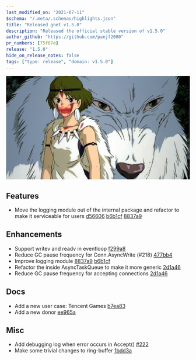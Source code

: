 ```yaml
---
last_modified_on: "2021-07-11"
$schema: "/.meta/.schemas/highlights.json"
title: "Released gnet v1.5.0"
description: "Released the official stable version of v1.5.0"
author_github: "https://github.com/panjf2000"
pr_numbers: [75f87e]
release: "1.5.0"
hide_on_release_notes: false
tags: ["type: release", "domain: v1.5.0"]
---
```


![](/img/gnet-v1-5-0.jpg)

## Features

- Move the logging module out of the internal package and refactor to make it serviceable for users [d56606](https://github.com/panjf2000/gnet/commit/d566061586adfda7efbf58feec0bd8ebf7534479) [b6b1cf](https://github.com/panjf2000/gnet/commit/b6b1cfb53400540000efb0f858d001437bc3d4f9) [8837a9](https://github.com/panjf2000/gnet/commit/8837a92308f41805d38a2377da32530c6c79646d)

## Enhancements

- Support writev and readv in eventloop [f299a8](https://github.com/panjf2000/gnet/commit/f299a8e39a1d5601afc3ddca6eec149e6aa3cf7b)
- Reduce GC pause frequency for Conn.AsyncWrite (#218) [477bb4](https://github.com/panjf2000/gnet/commit/477bb4fe46c38accf993fb11a9ba816bfa9fdc0b)
- Improve logging module [8837a9](https://github.com/panjf2000/gnet/commit/8837a92308f41805d38a2377da32530c6c79646d) [b6b1cf](https://github.com/panjf2000/gnet/commit/b6b1cfb53400540000efb0f858d001437bc3d4f9)
- Refactor the inside AsyncTaskQueue to make it more generic [2d1a46](https://github.com/panjf2000/gnet/commit/2d1a4639d18dbd8faeb43649a3e4859378cc95e6)
- Reduce GC pause frequency for accepting connections [2d1a46](https://github.com/panjf2000/gnet/commit/2d1a4639d18dbd8faeb43649a3e4859378cc95e6)

## Docs

- Add a new user case: Tencent Games [b7ea83](https://github.com/panjf2000/gnet/commit/b7ea839d959face861aca90ea493e5d3f8dfb205)
- Add a new donor [ee965a](https://github.com/panjf2000/gnet/commit/ee965a1453d07300bf14749ea874a5d06ffc660e)

## Misc

- Add debugging log when error occurs in Accept() [#222](https://github.com/panjf2000/gnet/pull/222)
- Make some trivial changes to ring-buffer [1bdd3a](https://github.com/panjf2000/gnet/commit/1bdd3aa77da3827268e1145a07443460e1f01bd5)